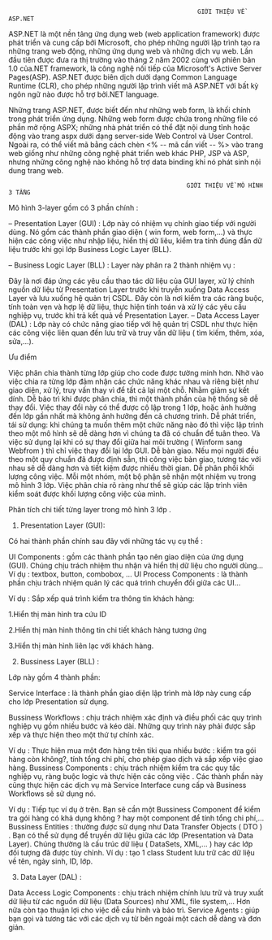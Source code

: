                                                         GIỚI THIỆU VỀ ASP.NET
                                                        
ASP.NET là một nền tảng ứng dụng web (web application framework) được phát triển và cung cấp bởi Microsoft, cho phép những người lập trình tạo ra những trang web động, những ứng dụng web và những dịch vụ web. Lần đầu tiên được đưa ra thị trường vào tháng 2 năm 2002 cùng với phiên bản 1.0 của.NET framework, là công nghệ nối tiếp của Microsoft's Active Server Pages(ASP). ASP.NET được biên dịch dưới dạng Common Language Runtime (CLR), cho phép những người lập trình viết mã ASP.NET với bất kỳ ngôn ngữ nào được hỗ trợ bởi.NET language.

Những trang ASP.NET, được biết đến như những web form, là khối chính trong phát triển ứng dụng. Những web form được chứa trong những file có phần mở rộng ASPX; những nhà phát triển có thể đặt nội dung tĩnh hoặc động vào trang aspx dưới dạng server-side Web Control và User Control. Ngoài ra, có thể viết mã bằng cách chèn <% -- mã cần viết -- %> vào trang web giống như những công nghệ phát triển web khác PHP, JSP và ASP, nhưng những công nghệ nào không hỗ trợ data binding khi nó phát sinh nội dung trang web.

                                                     GIỚI THIỆU VỀ MÔ HÌNH 3 TẦNG
                                                     
 
 Mô hình 3-layer gồm có 3 phần chính :

– Presentation Layer (GUI) : Lớp này có nhiệm vụ chính giao tiếp với người dùng. Nó gồm các thành phần giao diện ( win form, web form,…) và thực hiện các công việc như nhập liệu, hiển thị dữ liêu, kiểm tra tính đúng đắn dữ liệu trước khi gọi lớp Business Logic Layer (BLL).

– Business Logic Layer (BLL) : Layer này phân ra 2 thành nhiệm vụ :

Đây là nơi đáp ứng các yêu cầu thao tác dữ liệu của GUI layer, xử lý chính nguồn dữ liệu từ Presentation Layer trước khi truyền xuống Data Access Layer và lưu xuống hệ quản trị CSDL.
Đây còn là nơi kiểm tra các ràng buộc, tính toàn vẹn và hợp lệ dữ liệu, thực hiện tính toán và xử lý các yêu cầu nghiệp vụ, trước khi trả kết quả về Presentation Layer.
– Data Access Layer (DAL) : Lớp này có chức năng giao tiếp với hệ quản trị CSDL như thực hiện các công việc liên quan đến lưu trữ và truy vấn dữ liệu ( tìm kiếm, thêm, xóa, sửa,…).

Ưu điểm

Việc phân chia thành từng lớp giúp cho code được tường minh hơn. Nhờ vào việc chia ra từng lớp đảm nhận các chức năng khác nhau và riêng biệt như giao diện, xử lý, truy vấn thay vì để tất cả lại một chỗ. Nhằm giảm sự kết dính.
Dễ bảo trì khi được phân chia, thì một thành phần của hệ thống sẽ dễ thay đổi. Việc thay đổi này có thể được cô lập trong 1 lớp, hoặc ảnh hưởng đến lớp gần nhất mà không ảnh hưởng đến cả chương trình.
Dễ phát triển, tái sử dụng: khi chúng ta muốn thêm một chức năng nào đó thì việc lập trình theo một mô hình sẽ dễ dàng hơn vì chúng ta đã có chuẩn để tuân theo. Và việc sử dụng lại  khi có sự thay đổi giữa hai môi trường ( Winform sang Webfrom ) thì chỉ việc thay đổi lại lớp GUI.
Dễ bàn giao. Nếu mọi người đều theo một quy chuẩn đã được định sẵn, thì công việc bàn giao, tương tác với nhau sẽ dễ dàng hơn và tiết kiệm được nhiều thời gian.
Dễ phân phối khối lượng công việc. Mỗi một nhóm, một bộ phận sẽ nhận một nhiệm vụ trong mô hình 3 lớp. Việc phân chia rõ ràng như thế sẽ giúp các lập trình viên kiểm soát được khối lượng công việc của mình.

Phân tích chi tiết từng layer trong mô hình 3 lớp .

1. Presentation Layer (GUI):

Có hai thành phần chính sau đây với những tác vụ cụ thể :

UI Components : gồm các thành phần tạo nên giao diện của ứng dụng (GUI). Chúng chịu trách nhiệm thu nhận và hiển thị dữ liệu cho người dùng… Ví dụ : textbox, button, combobox, …
UI Process Components : là thành phần chịu trách nhiệm quản lý các quá trình chuyển đổi giữa các UI… 

Ví dụ : Sắp xếp quá trình kiểm tra thông tin khách hàng:

1.Hiển thị màn hình tra cứu ID

2.Hiển thị màn hình thông tin chi tiết khách hàng tương ứng

3.Hiển thị màn hình liên lạc với khách hàng.

2. Bussiness Layer (BLL) :



Lớp này gồm 4 thành phần:

Service Interface : là thành phần giao diện lập trình mà lớp này cung cấp cho lớp Presentation sử dụng.

Bussiness Workflows : chịu trách nhiệm xác định và điều phối các quy trình nghiệp vụ gồm nhiều bước và kéo dài. Những quy trình này phải được sắp xếp và thực hiện theo một thứ tự chính xác.

Ví dụ : Thực hiện mua một đơn hàng trên tiki qua nhiều bước : kiểm tra gói hàng còn không?, tính tổng chi phí, cho phép giao dịch và sắp xếp việc giao hàng.
Bussiness Components : chịu trách nhiệm kiểm tra các quy tắc nghiệp vụ, ràng buộc logic và thực hiện các công việc . Các thành phần này cũng thực hiện các dịch vụ mà Service Interface cung cấp và Business Workflows sẽ sử dụng nó.

Ví dụ : Tiếp tục ví dụ ở trên. Bạn sẽ cần một Bussiness Component để kiểm tra gói hàng có khả dụng không ? hay một component để tính tổng chi phí,…
Bussiness Entities : thường được sử dụng như Data Transfer Objects ( DTO ) . Bạn có thể sử dụng để truyền dữ liệu giữa các lớp (Presentation và Data Layer). Chúng thường là cấu trúc dữ liệu ( DataSets, XML,… ) hay các lớp đối tượng đã được tùy chỉnh.
Ví dụ : tạo 1 class Student lưu trữ các dữ liệu về tên, ngày sinh, ID, lớp.

3. Data Layer (DAL) :



Data Access Logic Components : chịu trách nhiệm chính lưu trữ và truy xuất dữ liệu từ các nguồn dữ liệu (Data Sources) như XML, file system,… Hơn nữa còn tạo thuận lợi cho việc dễ cấu hình và bảo trì.
 Service Agents : giúp bạn gọi và tương tác với các dịch vụ từ bên ngoài một cách dễ dàng và đơn giản.
